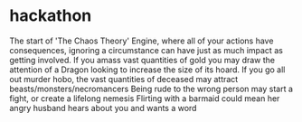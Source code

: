 # hackathon
The start of 'The Chaos Theory' Engine, where all of your actions have consequences, ignoring a circumstance can have just as much impact as getting involved.
If you amass vast quantities of gold you may draw the attention of a Dragon looking to increase the size of its hoard.
If you go all out murder hobo, the vast quantities of deceased may attract beasts/monsters/necromancers
Being rude to the wrong person may start a fight, or create a lifelong nemesis
Flirting with a barmaid could mean her angry husband hears about you and wants a word

